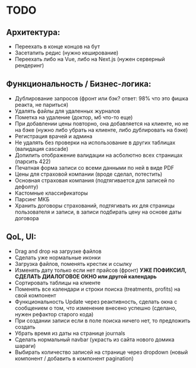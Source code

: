 # TODO

## Архитектура:
- Переехать в конце концов на бут
- Засетапить редис (нужно кеширование)
- Переехать либо на Vue, либо на Next.js (нужен серверный рендеринг)
  
## Функциональность / Бизнес-логика:
- Дублирование запросов (фронт или бэк? ответ: 98% что это фишка реакта, не париться)
- Удалять файлы для удаленных журналов
- Пометка на удаление (доктор, мб что-то еще)
- При добавлении цены повторно, она добавляется на клиенте, но не на бэке (нужно либо убрать на клиенте, либо дублировать на бэке)
- Регистрация врачей и админа
- Не удалять без проверки на использование в других таблицах (валидация cascade)
- Допилить отображение валидации на асболютно всех страницах (парсить 422)
- Печатная форма записи со всеми данными по ней в виде PDF
- Цены для страховой компании (вроде сделал, потестить)
- Основная страховая компания (подтягивается для записей по дефолту)
- Кастомные классификаторы
- Парсинг МКБ
- Хранить договоры страхований, подтягивать их для страницы пользователя и записи, в записи подбирать цену на основе даты договора

## QoL, UI:
- Drag and drop на загрузке файлов
- Сделать уже нормальные иконки
- Загрузка файлов, поменять крестик и ссылку
- Изменять дату только если нет прайсов (фронт) **УЖЕ ПОФИКСИЛ, СДЕЛАТЬ ДИАЛОГОВОЕ ОКНО или другой календарь**
- Сортировать таблицы на клиенте
- Поменять все календари и строки поиска (treatments, profits) на свой компонент
- Функциональность Update через реактивность, сделать окна с сообщением о том, что изменение внесено успешно (сделано, нужен рефактор старого кода)
- При создании записи если в поле поиска ничего нет, то предложить создать
- Убрать время из даты на странице journals
- Сделать нормальный navbar (украсть из сайта нового домика шараги)
- Выбирать количество записей на странице через dropdown (новый компонент / добавить в компонент pagination)

